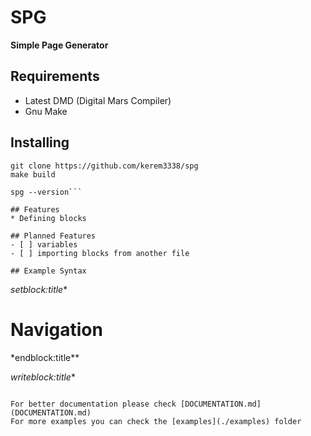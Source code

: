 # SPG

**Simple Page Generator**

## Requirements
* Latest DMD (Digital Mars Compiler)
* Gnu Make

## Installing

```shell
git clone https://github.com/kerem3338/spg
make build

spg --version```

## Features
* Defining blocks

## Planned Features
- [ ] variables
- [ ] importing blocks from another file

## Example Syntax
```
*setblock:title**
<h1>Navigation</h1>
*endblock:title**

*writeblock:title**
```

For better documentation please check [DOCUMENTATION.md](DOCUMENTATION.md) 
For more examples you can check the [examples](./examples) folder